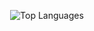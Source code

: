<p align="center">
  <img src="https://github-readme-stats.vercel.app/api/top-langs/?username=mrkskq&layout=compact&theme=radical" alt="Top Languages"/>
</p>

